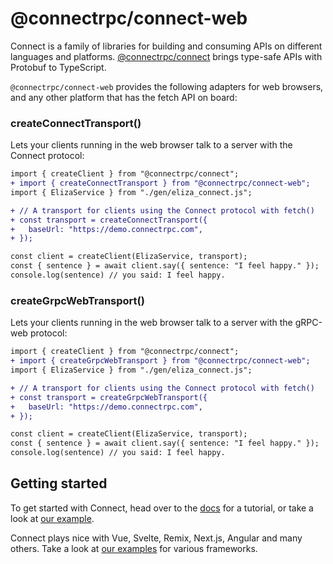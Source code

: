 # @connectrpc/connect-web

Connect is a family of libraries for building and consuming APIs on different languages and platforms.
[@connectrpc/connect](https://www.npmjs.com/package/@connectrpc/connect) brings type-safe APIs with Protobuf to
TypeScript.

`@connectrpc/connect-web` provides the following adapters for web browsers, and any other platform that has
the fetch API on board:

### createConnectTransport()

Lets your clients running in the web browser talk to a server with the Connect protocol:

```diff
import { createClient } from "@connectrpc/connect";
+ import { createConnectTransport } from "@connectrpc/connect-web";
import { ElizaService } from "./gen/eliza_connect.js";

+ // A transport for clients using the Connect protocol with fetch()
+ const transport = createConnectTransport({
+   baseUrl: "https://demo.connectrpc.com",
+ });

const client = createClient(ElizaService, transport);
const { sentence } = await client.say({ sentence: "I feel happy." });
console.log(sentence) // you said: I feel happy.
```

### createGrpcWebTransport()

Lets your clients running in the web browser talk to a server with the gRPC-web protocol:

```diff
import { createClient } from "@connectrpc/connect";
+ import { createGrpcWebTransport } from "@connectrpc/connect-web";
import { ElizaService } from "./gen/eliza_connect.js";

+ // A transport for clients using the Connect protocol with fetch()
+ const transport = createGrpcWebTransport({
+   baseUrl: "https://demo.connectrpc.com",
+ });

const client = createClient(ElizaService, transport);
const { sentence } = await client.say({ sentence: "I feel happy." });
console.log(sentence) // you said: I feel happy.
```

## Getting started

To get started with Connect, head over to the [docs](https://connectrpc.com/docs/node/getting-started)
for a tutorial, or take a look at [our example](https://github.com/connectrpc/connect-es/tree/main/packages/example).

Connect plays nice with Vue, Svelte, Remix, Next.js, Angular and many others. Take a look at
[our examples](https://github.com/connectrpc/examples-es) for various frameworks.
